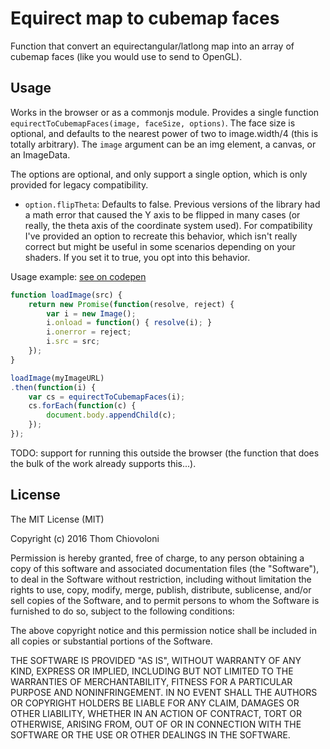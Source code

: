 # Equirect map to cubemap faces

Function that convert an equirectangular/latlong map into an array of cubemap faces (like you would use to send to OpenGL).

## Usage

Works in the browser or as a commonjs module. Provides a single function `equirectToCubemapFaces(image, faceSize, options)`. The face size is optional, and defaults to the nearest power of two to image.width/4 (this is totally arbitrary). The `image` argument can be an img element, a canvas, or an ImageData.

The options are optional,  and only support a single option, which is only provided for legacy compatibility.

- `option.flipTheta`: Defaults to false. Previous versions of the library had a math error that caused the Y axis to be flipped in many cases (or really, the theta axis of the coordinate system used). For compatibility I've provided an option to recreate this behavior, which isn't really correct but might be useful in some scenarios depending on your shaders. If you set it to true, you opt into this behavior.

Usage example: [see on codepen](http://codepen.io/thomcc/pen/YqXQoo/)

```js
function loadImage(src) {
	return new Promise(function(resolve, reject) {
		var i = new Image();
		i.onload = function() { resolve(i); }
		i.onerror = reject;
		i.src = src;
	});
}

loadImage(myImageURL)
.then(function(i) {
	var cs = equirectToCubemapFaces(i);
	cs.forEach(function(c) {
		document.body.appendChild(c);
	});
});
```

TODO: support for running this outside the browser (the function that does the bulk of the work already supports this...).

## License

The MIT License (MIT)

Copyright (c) 2016 Thom Chiovoloni

Permission is hereby granted, free of charge, to any person obtaining a copy of this software and associated documentation files (the "Software"), to deal in the Software without restriction, including without limitation the rights to use, copy, modify, merge, publish, distribute, sublicense, and/or sell copies of the Software, and to permit persons to whom the Software is furnished to do so, subject to the following conditions:

The above copyright notice and this permission notice shall be included in all copies or substantial portions of the Software.

THE SOFTWARE IS PROVIDED "AS IS", WITHOUT WARRANTY OF ANY KIND, EXPRESS OR IMPLIED, INCLUDING BUT NOT LIMITED TO THE WARRANTIES OF MERCHANTABILITY, FITNESS FOR A PARTICULAR PURPOSE AND NONINFRINGEMENT. IN NO EVENT SHALL THE AUTHORS OR COPYRIGHT HOLDERS BE LIABLE FOR ANY CLAIM, DAMAGES OR OTHER LIABILITY, WHETHER IN AN ACTION OF CONTRACT, TORT OR OTHERWISE, ARISING FROM, OUT OF OR IN CONNECTION WITH THE SOFTWARE OR THE USE OR OTHER DEALINGS IN THE SOFTWARE.
